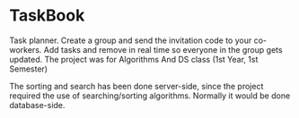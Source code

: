 # TaskBook
Task planner. Create a group and send the invitation code to your co-workers. Add tasks and remove in real time so everyone in the group gets updated.
The project was for Algorithms And DS class (1st Year, 1st Semester)

The sorting and search has been done server-side, since the project required the use of searching/sorting algorithms. Normally it would be done database-side.
